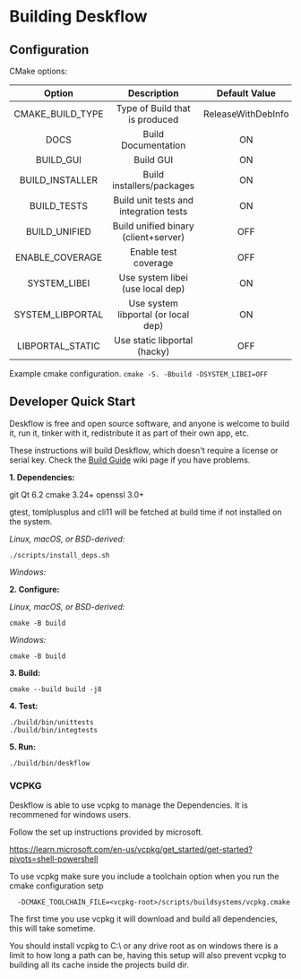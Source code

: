 <!--
    SPDX-FileCopyrightText: 2024 Symless Ltd.
    SPDX-License-Identifier: CC0-1.0
-->

# Building Deskflow

## Configuration

CMake options:

|         Option           |            Description                  |   Default Value    | Additional requirements |
:-------------------------:|:---------------------------------------:|:------------------:|:-----------------------:|
| CMAKE_BUILD_TYPE         | Type of Build that is produced          | ReleaseWithDebInfo | |
| DOCS                     | Build Documentation                     | ON                 | [doxygen] |
| BUILD_GUI                | Build GUI                               | ON                 | `Qt`|
| BUILD_INSTALLER          | Build installers/packages               | ON                 | |
| BUILD_TESTS              | Build unit tests and integration tests  | ON                 | `gtest`|
| BUILD_UNIFIED            | Build unified binary (client+server)    | OFF                | |
| ENABLE_COVERAGE          | Enable test coverage                    | OFF                | `gcov` |
| SYSTEM_LIBEI             | Use system libei (use local dep)        | ON                 | |
| SYSTEM_LIBPORTAL         | Use system libportal (or local dep)     | ON                 | |
| LIBPORTAL_STATIC         | Use static libportal (hacky)            | OFF                | `subprojects/packagefiles/libportal/static-lib.diff` |

Example cmake configuration.
`cmake -S. -Bbuild -DSYSTEM_LIBEI=OFF`

## Developer Quick Start

Deskflow is free and open source software, and anyone is welcome to build it,
run it, tinker with it, redistribute it as part of their own app, etc.

These instructions will build Deskflow, which doesn't require a license
or serial key. Check the [Build Guide](https://github.com/deskflow/deskflow/wiki/Build-Guide)
wiki page if you have problems.

**1. Dependencies:**

 git
 Qt 6.2
 cmake 3.24+
 openssl 3.0+
 
 gtest, tomlplusplus and cli11 will be fetched at build time if not installed on the system. 

 
*Linux, macOS, or BSD-derived:*
```
./scripts/install_deps.sh
```

*Windows:*
 


**2. Configure:**

*Linux, macOS, or BSD-derived:*
```
cmake -B build
```

*Windows:*
```
cmake -B build
```

**3. Build:**
```
cmake --build build -j8
```

**4. Test:**
```
./build/bin/unittests
./build/bin/integtests
```

**5. Run:**
```
./build/bin/deskflow
```



### VCPKG

  Deskflow is able to use vcpkg to manage the Dependencies. It is recommened for windows users.
  
  Follow the set up instructions provided by microsoft.
  
  https://learn.microsoft.com/en-us/vcpkg/get_started/get-started?pivots=shell-powershell
   
 
  To use vcpkg make sure you include a toolchain option when you run the cmake configuration setp
 
  ```
    -DCMAKE_TOOLCHAIN_FILE=<vcpkg-root>/scripts/buildsystems/vcpkg.cmake
  ```

  The first time you use vcpkg it will download and build all dependencies, this will take sometime.
  
  You should install vcpkg to C:\ or any drive root as on windows there is a limit to how long a path can be, having this setup will also prevent vcpkg to building all its cache inside the projects build dir.
  

  [doxygen]:https://doxygen.nl
